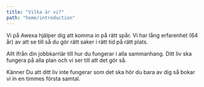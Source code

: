 ```yaml
---
title: "Vilka är vi?"
path: "home/introduction"
---
```


Vi på Awexa hjälper dig att komma in på rätt spår. Vi har lång erfarenhet (64 år) av att se till så du gör rätt saker i rätt tid på rätt plats.

Allt ifrån din jobbkarriär till hur du fungerar i alla sammanhang. Ditt liv ska fungera på alla plan och vi ser till att det gör så.

Känner Du att ditt liv inte fungerar som det ska hör du bara av dig så bokar vi in en timmes första samtal.
